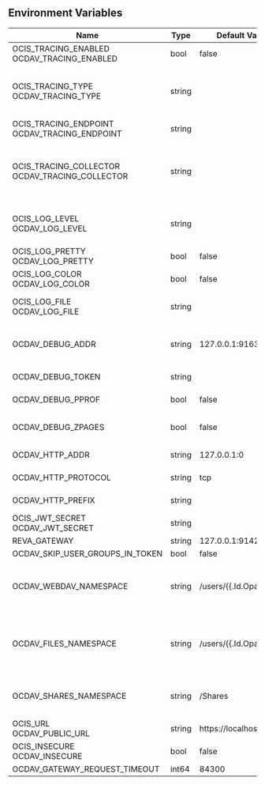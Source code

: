 ## Environment Variables

| Name | Type | Default Value | Description |
|------|------|---------------|-------------|
| OCIS_TRACING_ENABLED<br/>OCDAV_TRACING_ENABLED | bool | false | Activates tracing.|
| OCIS_TRACING_TYPE<br/>OCDAV_TRACING_TYPE | string |  | The type of tracing. Defaults to "", which is the same as "jaeger". Allowed tracing types are "jaeger" and "" as of now.|
| OCIS_TRACING_ENDPOINT<br/>OCDAV_TRACING_ENDPOINT | string |  | The endpoint of the tracing agent.|
| OCIS_TRACING_COLLECTOR<br/>OCDAV_TRACING_COLLECTOR | string |  | The HTTP endpoint for sending spans directly to a collector, i.e. http://jaeger-collector:14268/api/traces. Only used if the tracing endpoint is unset.|
| OCIS_LOG_LEVEL<br/>OCDAV_LOG_LEVEL | string |  | The log level. Valid values are: "panic", "fatal", "error", "warn", "info", "debug", "trace".|
| OCIS_LOG_PRETTY<br/>OCDAV_LOG_PRETTY | bool | false | Activates pretty log output.|
| OCIS_LOG_COLOR<br/>OCDAV_LOG_COLOR | bool | false | Activates colorized log output.|
| OCIS_LOG_FILE<br/>OCDAV_LOG_FILE | string |  | The path to the log file. Activates logging to this file if set.|
| OCDAV_DEBUG_ADDR | string | 127.0.0.1:9163 | Bind address of the debug server, where metrics, health, config and debug endpoints will be exposed.|
| OCDAV_DEBUG_TOKEN | string |  | Token to secure the metrics endpoint|
| OCDAV_DEBUG_PPROF | bool | false | Enables pprof, which can be used for profiling|
| OCDAV_DEBUG_ZPAGES | bool | false | Enables zpages, which can be used for collecting and viewing in-memory traces.|
| OCDAV_HTTP_ADDR | string | 127.0.0.1:0 | The address of the http service.|
| OCDAV_HTTP_PROTOCOL | string | tcp | The transport protocol of the http service.|
| OCDAV_HTTP_PREFIX | string |  | A URL path prefix for the handler.|
| OCIS_JWT_SECRET<br/>OCDAV_JWT_SECRET | string |  | The secret to mint and validate jwt tokens.|
| REVA_GATEWAY | string | 127.0.0.1:9142 | The CS3 gateway endpoint|
| OCDAV_SKIP_USER_GROUPS_IN_TOKEN | bool | false | |
| OCDAV_WEBDAV_NAMESPACE | string | /users/{{.Id.OpaqueId}} | Jail requests to /dav/webdav into this CS3 namespace. Supports template layouting with CS3 User properties.|
| OCDAV_FILES_NAMESPACE | string | /users/{{.Id.OpaqueId}} | Jail requests to /dav/files/{username} into this CS3 namespace. Supports template layouting with CS3 User properties.|
| OCDAV_SHARES_NAMESPACE | string | /Shares | The human readable path for the share jail. Relative to a users personal space root. Upcased intentionally.|
| OCIS_URL<br/>OCDAV_PUBLIC_URL | string | https://localhost:9200 | |
| OCIS_INSECURE<br/>OCDAV_INSECURE | bool | false | |
| OCDAV_GATEWAY_REQUEST_TIMEOUT | int64 | 84300 | |